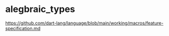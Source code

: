 # alegbraic_types

https://github.com/dart-lang/language/blob/main/working/macros/feature-specification.md

```dart


```